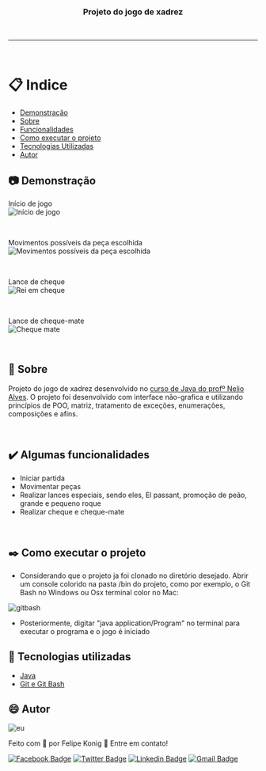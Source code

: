 <h3 align="center">Projeto do jogo de xadrez</h3>

<br />

---
<br />

# :clipboard: Indice

- [Demonstração](#Demonstracao) 
- [Sobre](#Sobre)
- [Funcionalidades](#Funcionalidades)
- [Como executar o projeto](#Como-executar)
- [Tecnologias Utilizadas](#Tecnologias-utilizadas)
- [Autor](#Autor)

## :camera: <a name="Demonstracao">Demonstração</a>


Início de jogo
<br />
![Início de jogo](https://user-images.githubusercontent.com/49540283/123492504-0fdde600-d5f0-11eb-9eb7-5e738c5da200.png)

<br />

Movimentos possíveis da peça escolhida
<br />
![Movimentos possíveis da peça escolhida](https://user-images.githubusercontent.com/49540283/123492505-0fdde600-d5f0-11eb-98fc-81b314a40f0d.png)

<br />

Lance de cheque
<br />
![Rei em cheque](https://user-images.githubusercontent.com/49540283/123492507-0fdde600-d5f0-11eb-9bca-2559eee41806.png) &nbsp;

<br />

Lance de cheque-mate
<br />
![Cheque mate](https://user-images.githubusercontent.com/49540283/123492503-0eacb900-d5f0-11eb-9cf7-092cebecad60.png)

<br />

## :pushpin: <a name="Sobre">Sobre</a>  

Projeto do jogo de xadrez desenvolvido no [curso de Java do profº Nelio Alves](https://www.udemy.com/course/java-curso-completo). O projeto foi desenvolvido com interface não-grafica e utilizando princípios de POO, matriz, tratamento de exceções, enumerações, composições e afins.

<br />

## :heavy_check_mark: <a name="Funcionalidades">Algumas funcionalidades</a> 

- Iniciar partida
- Movimentar peças
- Realizar lances especiais, sendo eles, El passant, promoção de peão, grande e pequeno roque
- Realizar cheque e cheque-mate

<br />

## :black_nib: <a name="Como-executar">Como executar o projeto</a>  

- Considerando que o projeto ja foi clonado no diretório desejado. Abrir um console colorido na pasta /bin do projeto, como por exemplo, o Git Bash no Windows ou Osx terminal color no Mac:

![gitbash](https://user-images.githubusercontent.com/49540283/123494738-42d7a800-d5f7-11eb-8919-319c8daf3c16.png)

- Posteriormente, digitar "java application/Program" no terminal para executar o programa e o jogo é iniciado  

## :rocket: <a name="Tecnologias-utilizadas">Tecnologias utilizadas</a>  

- [Java](https://www.oracle.com/br/java/technologies/javase-downloads.html)
- [Git e Git Bash](https://git-scm.com/downloads)

## :smile: <a name="Autor">Autor</a>  

![eu](https://user-images.githubusercontent.com/49540283/117379724-7840fe80-aeae-11eb-87fb-54a79b44233d.jpg)
   
Feito com 💙 por Felipe Konig :wave: Entre em contato!

[![Facebook Badge](https://img.shields.io/badge/Facebook-Felipe%20Konig-blue)](https://www.facebook.com/felipe.konig.3/)
[![Twitter Badge](https://img.shields.io/badge/Twitter-Felipe%20Konig-blue)](https://twitter.com/FelipeKonig4) 
[![Linkedin Badge](https://img.shields.io/badge/LinkedIn-Felipe%20Konig-blue)](https://www.linkedin.com/in/felipe-konig-10bb8a190/) 
[![Gmail Badge](https://img.shields.io/badge/Gmail-lipekonig%40gmail.com-orange)](mailto:lipekonig@gmail.com)
